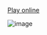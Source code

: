 [Play online](https://pentominoes.river.me)

![image](https://github.com/RheingoldRiver/pentominoes/assets/18037011/1e1aba9b-2b29-45de-8fde-15dbc3ef7ef6)
